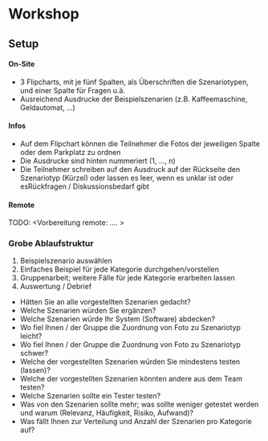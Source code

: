 # Workshop

## Setup
#### On-Site
* 3 Flipcharts, mit je fünf Spalten, als Überschriften die Szenariotypen, und einer Spalte für Fragen u.ä.
* Ausreichend Ausdrucke der Beispielszenarien (z.B. Kaffeemaschine, Geldautomat, ...)


#### Infos

* Auf dem Flipchart können die Teilnehmer die Fotos der jeweiligen Spalte oder dem Parkplatz zu ordnen 
* Die Ausdrucke sind hinten nummeriert (1, …, n)
* Die Teilnehmer schreiben auf den Ausdruck auf der Rückseite den Szenariotyp (Kürzel) 
oder lassen es leer, wenn es unklar ist oder esRückfragen / Diskussionsbedarf gibt

#### Remote
TODO: <Vorbereitung remote: .... >


### Grobe Ablaufstruktur

1. Beispielszenario auswählen
2. Einfaches Beispiel für jede Kategorie durchgehen/vorstellen
3. Gruppenarbeit; weitere Fälle für jede Kategorie erarbeiten lassen
4. Auswertung / Debrief
* Hätten Sie an alle vorgestellten Szenarien gedacht?
* Welche Szenarien würden Sie ergänzen?
* Welche Szenarien würde Ihr System (Software) abdecken?
* Wo fiel Ihnen / der Gruppe die Zuordnung von Foto zu Szenariotyp leicht?
* Wo fiel Ihnen / der Gruppe die Zuordnung von Foto zu Szenariotyp schwer?
* Welche der vorgestellten Szenarien würden Sie mindestens testen (lassen)?
* Welche der vorgestellten Szenarien könnten andere aus dem Team testen?
* Welche Szenarien sollte ein Tester testen?
* Was von den Szenarien sollte mehr; was sollte weniger getestet werden und warum (Relevanz, Häufigkeit, Risiko, Aufwand)?
* Was fällt Ihnen zur Verteilung und Anzahl der Szenarien pro Kategorie auf?